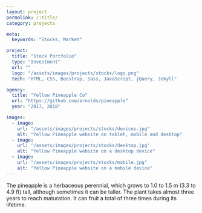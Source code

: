 ```yaml
---
layout: project
permalink: /:title/
category: projects

meta:
  keywords: "Stocks, Market"

project:
  title: "Stock Portfolio"
  type: "Investment"
  url: ""
  logo: "/assets/images/projects/stocks/logo.png"
  tech: "HTML, CSS, Boostrap, Sass, JavaScript, jQuery, Jekyll"

agency:
  title: "Yellow Pineapple Co"
  url: "https://github.com/arnolds/pineapple"
  year: "2017, 2018"

images:
  - image:
    url: "/assets/images/projects/stocks/devices.jpg"
    alt: "Yellow Pineapple website on tablet, mobile and desktop"
  - image:
    url: "/assets/images/projects/stocks/desktop.jpg"
    alt: "Yellow Pineapple website on a desktop device"
  - image:
    url: "/assets/images/projects/stocks/mobile.jpg"
    alt: "Yellow Pineapple website on a mobile device"
---
```

<p>The pineapple is a herbaceous perennial, which grows to 1.0 to 1.5 m (3.3 to 4.9 ft) tall, although sometimes it can be taller. The plant takes almost three years to reach maturation. It can fruit a total of three times during its lifetime.</p>
